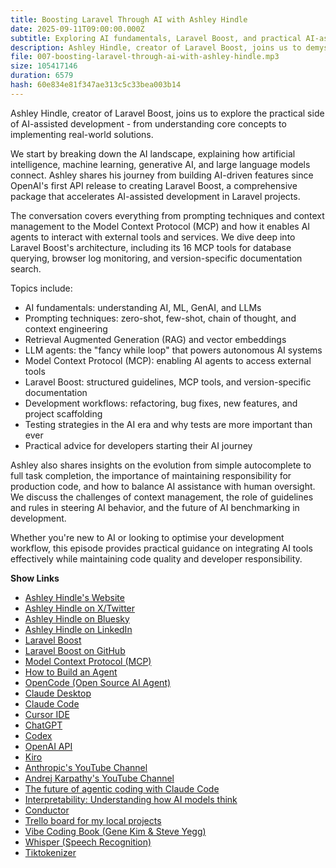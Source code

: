 ```yaml
---
title: Boosting Laravel Through AI with Ashley Hindle
date: 2025-09-11T09:00:00.000Z
subtitle: Exploring AI fundamentals, Laravel Boost, and practical AI-assisted development strategies for modern developers.
description: Ashley Hindle, creator of Laravel Boost, joins us to demystify AI terminology, explore practical AI development workflows, and discuss how Laravel Boost accelerates AI-assisted development with structured guidelines, MCP tools, and version-specific documentation.
file: 007-boosting-laravel-through-ai-with-ashley-hindle.mp3
size: 105417146
duration: 6579
hash: 60e834e81f347ae313c5c33bea003b14
---
```


Ashley Hindle, creator of Laravel Boost, joins us to explore the practical side of AI-assisted development - from understanding core concepts to implementing real-world solutions.

We start by breaking down the AI landscape, explaining how artificial intelligence, machine learning, generative AI, and large language models connect.
Ashley shares his journey from building AI-driven features since OpenAI's first API release to creating Laravel Boost, a comprehensive package that accelerates AI-assisted development in Laravel projects.

The conversation covers everything from prompting techniques and context management to the Model Context Protocol (MCP) and how it enables AI agents to interact with external tools and services.
We dive deep into Laravel Boost's architecture, including its 16 MCP tools for database querying, browser log monitoring, and version-specific documentation search.

Topics include:

- AI fundamentals: understanding AI, ML, GenAI, and LLMs
- Prompting techniques: zero-shot, few-shot, chain of thought, and context engineering
- Retrieval Augmented Generation (RAG) and vector embeddings
- LLM agents: the "fancy while loop" that powers autonomous AI systems
- Model Context Protocol (MCP): enabling AI agents to access external tools
- Laravel Boost: structured guidelines, MCP tools, and version-specific documentation
- Development workflows: refactoring, bug fixes, new features, and project scaffolding
- Testing strategies in the AI era and why tests are more important than ever
- Practical advice for developers starting their AI journey

Ashley also shares insights on the evolution from simple autocomplete to full task completion, the importance of maintaining responsibility for production code, and how to balance AI assistance with human oversight.
We discuss the challenges of context management, the role of guidelines and rules in steering AI behavior, and the future of AI benchmarking in development.

Whether you're new to AI or looking to optimise your development workflow, this episode provides practical guidance on integrating AI tools effectively while maintaining code quality and developer responsibility.

**Show Links**

- [Ashley Hindle's Website](https://ashleyhindle.com/)
- [Ashley Hindle on X/Twitter](https://x.com/AshleyHindle)
- [Ashley Hindle on Bluesky](https://bsky.app/profile/AshleyHindle.com)
- [Ashley Hindle on LinkedIn](https://www.linkedin.com/in/ashleyhindle/)
- [Laravel Boost](https://boost.laravel.com/)
- [Laravel Boost on GitHub](https://github.com/laravel/boost)
- [Model Context Protocol (MCP)](https://modelcontextprotocol.io/)
- [How to Build an Agent](https://ampcode.com/how-to-build-an-agent)
- [OpenCode (Open Source AI Agent)](https://github.com/opencode-ai/opencode)
- [Claude Desktop](https://claude.ai/)
- [Claude Code](https://www.anthropic.com/claude-code)
- [Cursor IDE](https://cursor.sh/)
- [ChatGPT](https://chatgpt.com/)
- [Codex](https://openai.com/codex/)
- [OpenAI API](https://platform.openai.com/)
- [Kiro](https://kiro.dev/)
- [Anthropic's YouTube Channel](https://www.youtube.com/@anthropic-ai)
- [Andrej Karpathy's YouTube Channel](https://www.youtube.com/@AndrejKarpathy)
- [The future of agentic coding with Claude Code](https://www.youtube.com/watch?v=iF9iV4xponk)
- [Interpretability: Understanding how AI models think](https://www.youtube.com/watch?v=fGKNUvivvnc)
- [Conductor](https://conductor.build/)
- [Trello board for my local projects](https://x.com/marcelpociot/status/1955004968756281620)
- [Vibe Coding Book (Gene Kim & Steve Yegg)](https://itrevolution.com/product/vibe-coding-book/)
- [Whisper (Speech Recognition)](https://openai.com/research/whisper)
- [Tiktokenizer](https://tiktokenizer.vercel.app/)
